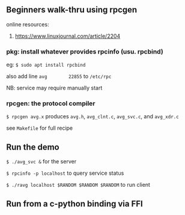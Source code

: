 ## Beginners walk-thru using rpcgen

online resources:

1. https://www.linuxjournal.com/article/2204

### pkg: install whatever provides rpcinfo (usu. rpcbind)

eg: `$ sudo apt install rpcbind`

also add line `avg        22855` to `/etc/rpc`

NB: service may require manually start

### rpcgen: the protocol compiler

`$ rpcgen avg.x` produces `avg.h`, `avg_clnt.c`, `avg_svc.c`, and `avg_xdr.c`

see `Makefile` for full recipe

## Run the demo

`$ ./avg_svc &` for the server

`$ rpcinfo -p localhost` to query service status

`$ ./ravg localhost $RANDOM $RANDOM $RANDOM` to run client

## Run from a c-python binding via FFI
